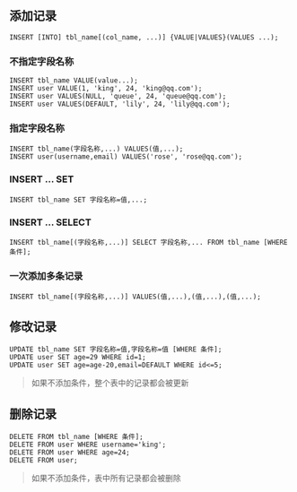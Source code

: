 ## 添加记录
```
INSERT [INTO] tbl_name[(col_name, ...)] {VALUE|VALUES}(VALUES ...);
```
###  不指定字段名称
```
INSERT tbl_name VALUE(value...);
INSERT user VALUE(1, 'king', 24, 'king@qq.com');
INSERT user VALUES(NULL, 'queue', 24, 'queue@qq.com');
INSERT user VALUES(DEFAULT, 'lily', 24, 'lily@qq.com');
```

### 指定字段名称
```
INSERT tbl_name(字段名称,...) VALUES(值,...);
INSERT user(username,email) VALUES('rose', 'rose@qq.com');
```
### INSERT ... SET
```
INSERT tbl_name SET 字段名称=值,...;
```

### INSERT ... SELECT

```
INSERT tbl_name[(字段名称,...)] SELECT 字段名称,... FROM tbl_name [WHERE 条件];
```

### 一次添加多条记录
```
INSERT tbl_name[(字段名称,...)] VALUES(值,...),(值,...),(值,...);
```

## 修改记录
```
UPDATE tbl_name SET 字段名称=值,字段名称=值 [WHERE 条件];
UPDATE user SET age=29 WHERE id=1;
UPDATE user SET age=age-20,email=DEFAULT WHERE id<=5;
```
> 如果不添加条件，整个表中的记录都会被更新

## 删除记录
```
DELETE FROM tbl_name [WHERE 条件];
DELETE FROM user WHERE username='king';
DELETE FROM user WHERE age=24;
DELETE FROM user;
```
> 如果不添加条件，表中所有记录都会被删除
